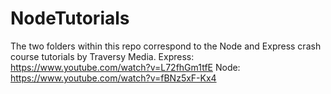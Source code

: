 # NodeTutorials
The two folders within this repo correspond to the Node and Express crash course tutorials by Traversy Media.
Express: https://www.youtube.com/watch?v=L72fhGm1tfE
Node: https://www.youtube.com/watch?v=fBNz5xF-Kx4

